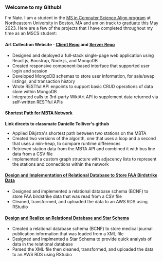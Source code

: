 ### Welcome to my Github!
I'm Nate. I am a student in the [MS in Computer Science Align program](https://www.khoury.northeastern.edu/programs/align-masters-of-science-in-computer-science/) at Northeastern University in Boston, MA and am on track to graduate this May 2023. Here are a few of the projects that I have completed throughout my time as an MSCS student:

#### Art Collection Website - [Client Repo](https://github.com/nziegler87/CS5610-Art-Collector-Website) and [Server Repo](https://github.com/nziegler87/CS5610-Art-Collector-Website-Server)
- Designed and deployed a full-stack single-page web application using React.js, Boostrap, Node.js, and MongoDB
- Created responsive component-based interface that supported user login and session
- Developed MongoDB schemas to store user information, for sale/swap listings, and transaction history 
- Wrote RESTful API enpoints to support basic CRUD operations of data store within MongoDB
- Integrated calls to 3rd-party WikiArt API to supplement data returned via self-written RESTful APIs

#### [Shortest Path for MBTA Network](https://github.com/tolliverdani/CS5800-Shortest-Path-on-the-MBTA)
**Link directs to classmate Danielle Tolliver's github**
- Applied Dikjstra's shortest path between two stations on the MBTA
- Created two versions of the algorith, one that uses a loop and a second that uses a min-heap, to compare runtime differences
- Retrieved station data from the MBTA API and combined it with bus line data from a CSV file
- Implemented a custom graph structure with adjacency lists to represent the stations and connections within the network

#### [Design and Implementation of Relational Database to Store FAA Birdstrike Data](https://github.com/nziegler87/CS5200-Design-Implement-Relational-Database)
- Designed and implemented a relational database schema (BCNF) to store FAA birdstrike data that was read from a CSV file
- Cleaned, transformed, and uploaded the data to an AWS RDS using RStudio

#### [Design and Realize an Relational Database and Star Schema](https://github.com/nziegler87/CS5200-Realize-Relational-Database-and-Star-Schema)
- Created a relational database schema (BCNF) to store medical journal publication information that was loaded from a XML file
- Designed and implmented a Star Schema to provide quick analysis of data in the relational database
- Parsed the XML file then cleaned, transformed, and uploaded the data to an AWS RDS using RStudio
